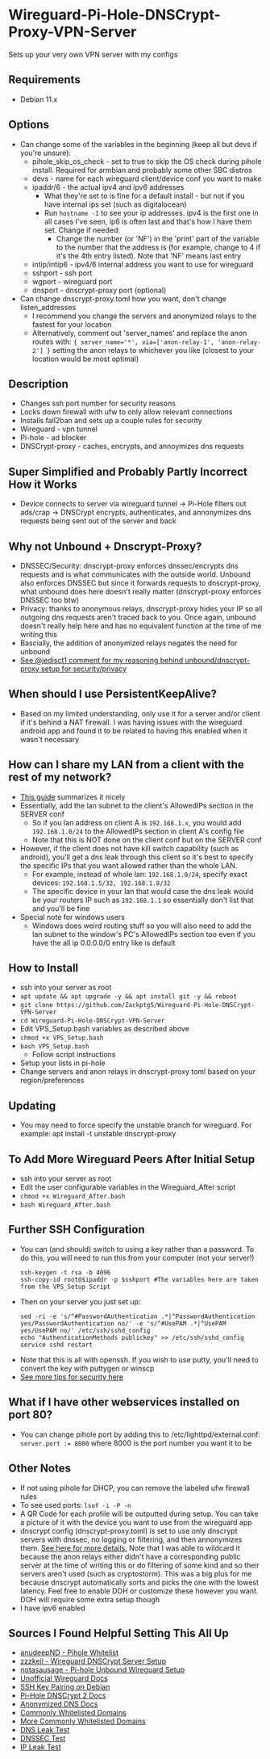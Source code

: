 # Wireguard-Pi-Hole-DNSCrypt-Proxy-VPN-Server
Sets up your very own VPN server with my configs

## Requirements
* Debian 11.x

## Options
* Can change some of the variables in the beginning (keep all but devs if you're unsure):
  * pihole_skip_os_check - set to true to skip the OS check during pihole install. Required for armbian and probably some other SBC distros
  * devs - name for each wireguard client/device conf you want to make
  * ipaddr/6 - the actual ipv4 and ipv6 addresses
    * What they're set to is fine for a default install - but not if you have internal ips set (such as digitalocean)
    * Run `hostname -I` to see your ip addresses. ipv4 is the first one in all cases I've seen, ip6 is often last and that's how I have them set. Change if needed:
      * Change the number (or 'NF') in the 'print' part of the variable to the number that the address is (for example, change to 4 if it's the 4th entry listed). Note that 'NF' means last entry
  * intip/intip6 - ipv4/6 internal address you want to use for wireguard
  * sshport - ssh port
  * wgport - wireguard port
  * dnsport - dnscrypt-proxy port (optional)
* Can change dnscrypt-proxy.toml how you want, don't change listen_addresses
  * I recommend you change the servers and anonymized relays to the fastest for your location
  * Alternatively, comment out 'server_names' and replace the anon routes with: `{ server_name='*', via=['anon-relay-1', 'anon-relay-2'] }` setting the anon relays to whichever you like (closest to your location would be most optimal)

## Description
* Changes ssh port number for security reasons
* Locks down firewall with ufw to only allow relevant connections
* Installs fail2ban and sets up a couple rules for security
* Wireguard - vpn tunnel
* Pi-hole - ad blocker
* DNSCrypt-proxy - caches, encrypts, and annoymizes dns requests

## Super Simplified and Probably Partly Incorrect How it Works 
* Device connects to server via wireguard tunnel -> Pi-Hole filters out ads/crap -> DNSCrypt encrypts, authenticates, and annonymizes dns requests being sent out of the server and back

## Why not Unbound + Dnscrypt-Proxy?
* DNSSEC/Security: dnscrypt-proxy enforces dnssec/encrypts dns requests and is what communicates with the outside world. Unbound also enforces DNSSEC but since it forwards requests to dnscrypt-proxy, what unbound does here doesn't really matter (dnscrypt-proxy enforces DNSSEC too btw)
* Privacy: thanks to anonymous relays, dnscrypt-proxy hides your IP so all outgoing dns requests aren't traced back to you. Once again, unbound doesn't really help here and has no equivalent function at the time of me writing this
* Bascially, the addition of anonymized relays negates the need for unbound
* [See @jedisct1 comment for my reasoning behind unbound/dnscrypt-proxy setup for security/privacy](https://www.reddit.com/r/privacytoolsIO/comments/98ggn4/unbound_recursive_or_dnscrypt/e4h5sre?utm_source=share&utm_medium=web2x&context=3)


## When should I use PersistentKeepAlive?
* Based on my limited understanding, only use it for a server and/or client if it's behind a NAT firewall. I was having issues with the wireguard android app and found it to be related to having this enabled when it wasn't necessary

## How can I share my LAN from a client with the rest of my network?
* [This guide](https://iliasa.eu/wireguard-how-to-access-a-peers-local-network) summarizes it nicely
* Essentially, add the lan subnet to the client's AllowedIPs section in the SERVER conf
  * So if you lan address on client A is `192.168.1.x`, you would add `192.168.1.0/24` to the AllowedIPs section in client A's config file
  * Note that this is NOT done on the client conf but on the SERVER conf
* However, if the client does not have kill switch capability (such as android), you'll get a dns leak through this client so it's best to specify the specific IPs that you want allowed rather than the whole LAN.
  * For example, instead of whole lan: `192.168.1.0/24`, specify exact devices: `192.168.1.5/32, 192.168.1.8/32`
  * The specific device in your lan that would case the dns leak would be your routers IP such as `192.168.1.1` so essentially don't list that and you'll be fine
* Special note for windows users
  * Windows does weird routing stuff so you will also need to add the lan subnet to the window's PC's AllowedIPs section too even if you have the all ip 0.0.0.0/0 entry like is default

## How to Install
* ssh into your server as root
* `apt update && apt upgrade -y && apt install git -y && reboot`
* `git clone https://github.com/Zackptg5/Wireguard-Pi-Hole-DNSCrypt-VPN-Server`
* `cd Wireguard-Pi-Hole-DNSCrypt-VPN-Server`
* Edit VPS_Setup.bash variables as described above
* `chmod +x VPS_Setup.bash `
* `bash VPS_Setup.bash`
  * Follow script instructions
* Setup your lists in pi-hole
* Change servers and anon relays in dnscrypt-proxy toml based on your region/preferences

## Updating
* You may need to force specify the unstable branch for wireguard. For example: apt install -t unstable dnscrypt-proxy

## To Add More Wireguard Peers After Initial Setup
* ssh into your server as root
* Edit the user configurable variables in the Wireguard_After script
* `chmod +x Wireguard_After.bash `
* `bash Wireguard_After.bash`

## Further SSH Configuration
* You can (and should) switch to using a key rather than a password. To do this, you will need to run this from your computer (not your server!)
  ```
  ssh-keygen -t rsa -b 4096
  ssh-copy-id root@$ipaddr -p $sshport #The variables here are taken from the VPS_Setup Script
  ```
* Then on your server you just set up:
  ```
  sed -ri -e 's/^#PasswordAuthentication .*|^PasswordAuthentication yes/PasswordAuthentication no/' -e 's/^#UsePAM .*|^UsePAM yes/UsePAM no/' /etc/ssh/sshd_config
  echo "AuthenticationMethods publickey" >> /etc/ssh/sshd_config
  service sshd restart
  ```
* Note that this is all with openssh. If you wish to use putty, you'll need to convert the key with puttygen or winscp
* [See more tips for security here](https://github.com/BetterWayElectronics/secure-wireguard-implementation)

## What if I have other webservices installed on port 80?
* You can change pihole port by adding this to /etc/lighttpd/external.conf: `server.port := 8000` where 8000 is the port number you want it to be

## Other Notes
* If not using pihole for DHCP, you can remove the labeled ufw firewall rules
* To see used ports: `lsof -i -P -n`
* A QR Code for each profile will be outputted during setup. You can take a picture of it with the device you want to use from the wireguard app
* dnscrypt config (dnscrypt-proxy.toml) is set to use only dnscrypt servers with dnssec, no logging or filtering, and then annonymizes them. [See here for more details.](https://github.com/DNSCrypt/dnscrypt-proxy/wiki/Anonymized-DNS) Note that I was able to wildcard it because the anon relays either didn't have a corresponding public server at the time of writing this or do filtering of some kind and so their servers aren't used (such as cryptostorm). This was a big plus for me because dnscrypt automatically sorts and picks the one with the lowest latency. Feel free to enable DOH or customize these however you want. DOH will require some extra setup though
* I have ipv6 enabled

## Sources I Found Helpful Setting This All Up
* [anudeepND - Pihole Whitelist](https://github.com/anudeepND/whitelist)
* [zzzkeil - Wireguard DNSCrypt Server Setup](https://github.com/zzzkeil/Wireguard-DNScrypt-VPN-Server)
* [notasausage - Pi-hole Unbound Wireguard Setup](https://github.com/notasausage/pi-hole-unbound-wireguard)
* [Unofficial Wireguard Docs](https://github.com/pirate/wireguard-docs)
* [SSH Key Pairing on Debian](https://devconnected.com/how-to-set-up-ssh-keys-on-debian-10-buster)
* [Pi-Hole DNSCrypt 2 Docs](https://github.com/pi-hole/pi-hole/wiki/DNSCrypt-2.0)
* [Anonymized DNS Docs](https://github.com/DNSCrypt/dnscrypt-proxy/wiki/Anonymized-DNS)
* [Commonly Whitelisted Domains](https://discourse.pi-hole.net/t/commonly-whitelisted-domains/212)
* [More Commonly Whitelisted Domains](https://github.com/anudeepND/whitelist)
* [DNS Leak Test](https://dnsleaktest.com)
* [DNSSEC Test](dnssec.vs.uni-due.de)
* [IP Leak Test](https://ipleak.net)
